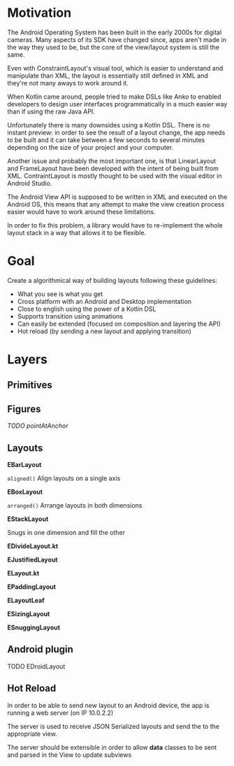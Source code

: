 # Motivation


The Android Operating System has been built in the early 2000s for digital cameras. Many aspects of its SDK have changed since, apps aren't made in the way they used to be, but the core of the view/layout system is still the same.

Even with ConstraintLayout's visual tool, which is easier to understand and manipulate than XML, the layout is essentially still defined in XML and they're not many aways to work around it.

When Kotlin came around, people tried to make DSLs like Anko to enabled developers to design user interfaces programmatically in a much easier way than if using the raw Java API.

Unfortunately there is many downsides using a Kotlin DSL. There is no instant preview: in order to see the result of a layout change, the app needs to be built and it can take between a few seconds to several minutes depending on the size of your project and your computer.

Another issue and probably the most important one, is that LinearLayout and FrameLayout have been developed with the intent of being built from XML. ContraintLayout is mostly thought to be used with the visual editor in Android Studio.

The Android View API is supposed to be written in XML and executed on the Android OS, this means that any attempt to make the view creation process easier would have to work around these limitations.

In order to fix this problem, a library would have to re-implement the whole layout stack in a way that allows it to be flexible.


# Goal
Create a algorithmical way of building layouts following these guidelines:
- What you see is what you get
- Cross platform with an Android and Desktop implementation
- Close to english using the power of a Kotlin DSL
- Supports transition using animations
- Can easily be extended (focused on composition and layering the API)
- Hot reload (by sending a new layout and applying transition)





# Layers

## Primitives

## Figures


*TODO pointAtAnchor*

## Layouts
**EBarLayout**

`aligned()` Align layouts on a single axis

**EBoxLayout**

`arranged()` Arrange layouts in both dimensions

**EStackLayout**

Snugs in one dimension and fill the other

**EDivideLayout.kt**


**EJustifiedLayout**

**ELayout.kt**

**EPaddingLayout**

**ELayoutLeaf**

**ESizingLayout**

**ESnuggingLayout**


## Android plugin
TODO EDroidLayout

## Hot Reload
In order to be able to send new layout to an Android device, the app is running a web server (on IP 10.0.2.2)

The server is used to receive JSON Serialized layouts and send the to the appropriate view.

The server should be extensible in order to allow **data** classes to be sent and parsed in the View to update subviews 
 
